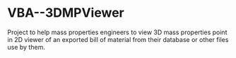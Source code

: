 # VBA--3DMPViewer
Project to help mass properties engineers to view 3D mass properties point in 2D viewer of an exported bill of material from their database or other files use by them.
